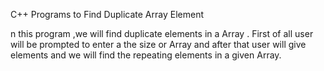 C++ Programs to Find Duplicate Array Element

n this program ,we will find duplicate elements in a Array .
First of all user will be prompted to enter a the size or Array and after that user will give elements and we will find the repeating elements in a given Array.

